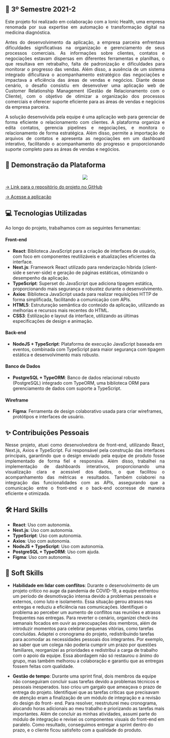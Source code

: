 ## 📝 3º Semestre 2021-2

<p align="justify">
Este projeto foi realizado em colaboração com a Ionic Health, uma empresa renomada por sua expertise em automação e transformação digital na medicina diagnóstica. 
</p>

<p align="justify">
Antes do desenvolvimento da aplicação, a empresa parceira enfrentava dificuldades significativas na organização e gerenciamento de seus processos comerciais. As informações sobre 
clientes, contatos e negociações estavam dispersas em diferentes ferramentas e planilhas, o que resultava em retrabalho, falta de padronização e dificuldades para monitorar o progresso 
das vendas. Além disso, a ausência de um sistema integrado dificultava o acompanhamento estratégico das negociações e impactava a eficiência das áreas de vendas e negócios. Diante desse 
cenário, o desafio consistiu em desenvolver uma aplicação web de Customer Relationship Management (Gestão de Relacionamento com o Cliente), com o objetivo de otimizar a organização dos 
processos comerciais e oferecer suporte eficiente para as áreas de vendas e negócios da empresa parceira.
</p>

<p align="justify">
A solução desenvolvida pela equipe é uma aplicação web para gerenciar de forma eficiente o relacionamento com clientes. A plataforma organiza e edita contatos, gerencia pipelines e 
negociações, e monitora o relacionamento de forma estratégica. Além disso, permite a importação de arquivos de contatos e apresenta as negociações em um dashboard interativo, facilitando 
o acompanhamento do progresso e proporcionando suporte completo para as áreas de vendas e negócios.
</p>

## 🚀 Demonstração da Plataforma

<p align="center">
  <img src="https://github.com/deborafaria01/TG-fatec/blob/main/Gifs/%234-archive-won-dashboard.gif">
</p>

[→ Link para o repositório do projeto no GitHub](https://github.com/deborafaria01/api-sem3-target-crm/tree/main)

[→ Acesse a aplicação](https://targetcrm.vercel.app/)

## 💻 Tecnologias Utilizadas
Ao longo do projeto, trabalhamos com as seguintes ferramentas:

#### Front-end
- **React**: Biblioteca JavaScript para a criação de interfaces de usuário, com foco em componentes reutilizáveis e atualizações eficientes da interface.
- **Next.js**: Framework React utilizado para renderização híbrida (client-side e server-side) e geração de páginas estáticas, otimizando o desempenho da aplicação.
- **TypeScript**: Superset do JavaScript que adiciona tipagem estática, proporcionando mais segurança e robustez durante o desenvolvimento.
- **Axios**: Biblioteca JavaScript usada para realizar requisições HTTP de forma simplificada, facilitando a comunicação com APIs.
- **HTML5**: Estruturação semântica do conteúdo da aplicação, utilizando as melhorias e recursos mais recentes do HTML.
- **CSS3**: Estilização e layout da interface, utilizando as últimas especificações de design e animação.

#### Back-end
- **NodeJS + TypeScript**: Plataforma de execução JavaScript baseada em eventos, combinada com TypeScript para maior segurança com tipagem estática e desenvolvimento mais robusto.

#### Banco de Dados
- **PostgreSQL + TypeORM**: Banco de dados relacional robusto (PostgreSQL) integrado com TypeORM, uma biblioteca ORM para gerenciamento de dados com suporte a TypeScript.

#### Wireframe
- **Figma**: Ferramenta de design colaborativo usada para criar wireframes, protótipos e interfaces de usuário.

## ✨ Contribuições Pessoais

<p align="justify">
Nesse projeto, atuei como desenvolvedora de front-end, utilizando React, Next.js, Axios e TypeScript. Fui responsável pela construção das interfaces principais, garantindo que o design 
enviado pela equipe de produto fosse implementado de forma fiel e responsiva. Além disso, trabalhei na implementação de dashboards interativos, proporcionando uma visualização clara e 
acessível dos dados, o que facilitou o acompanhamento das métricas e resultados. Também colaborei na integração das funcionalidades com as APIs, assegurando que a comunicação entre o 
front-end e o back-end ocorresse de maneira eficiente e otimizada.
</p>

## 🛠️ Hard Skills

- **React**: Uso com autonomia.
- **Next.js**: Uso com autonomia.
- **TypeScript**: Uso com autonomia.
- **Axios**: Uso com autonomia.
- **NodeJS + TypeScript**: Uso com autonomia.
- **PostgreSQL + TypeORM**: Uso com ajuda.
- **Figma**: Uso com autonomia.

## 🌱 Soft Skills

- **Habilidade em lidar com conflitos**: Durante o desenvolvimento de um projeto crítico no auge da pandemia de COVID-19, a equipe enfrentou um período de desmotivação intensa devido a 
problemas pessoais e externos, como luto e isolamento. Essa situação gerou atrasos nas entregas e reduziu a eficiência nas comunicações. Identifiquei o problema ao perceber um aumento de 
conflitos nas reuniões e atrasos frequentes nas entregas. Para reverter o cenário, organizei check-ins semanais focados em ouvir as preocupações dos membros, além de introduzir momentos 
para celebrar pequenas vitórias, como tarefas concluídas. Adaptei o cronograma do projeto, redistribuindo tarefas para acomodar as necessidades pessoais dos integrantes. Por exemplo, ao 
saber que um colega não poderia cumprir um prazo por questões familiares, reorganizei as prioridades e redistribuí a carga de trabalho com o apoio da equipe. Essa abordagem não só 
restaurou o ânimo do grupo, mas também melhorou a colaboração e garantiu que as entregas fossem feitas com qualidade.

- **Gestão de tempo**: Durante uma sprint final, dois membros da equipe não conseguiram concluir suas tarefas devido a problemas técnicos e pessoais inesperados. Isso criou um gargalo 
que ameaçava o prazo de entrega do projeto. Identifiquei que as tarefas críticas que precisavam de atenção eram a finalização de um módulo de integração e a revisão do design do front-
end. Para resolver, reestruturei meu cronograma, alocando horas adicionais ao meu trabalho e priorizando as tarefas mais importantes. Além de concluir as minhas atividades, assumi parte 
do módulo de integração e revisei os componentes visuais do front-end em paralelo. Como resultado, conseguimos entregar a sprint dentro do prazo, e o cliente ficou satisfeito com a 
qualidade do produto.

